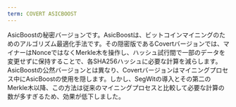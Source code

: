 ```yaml
---
term: COVERT ASICBOOST
---
```


AsicBoostの秘密バージョンです。AsicBoostは、ビットコインマイニングのためのアルゴリズム最適化手法です。その隠密版であるCovertバージョンでは、マイナーはNonceではなくMerkle木を操作し、ハッシュ試行間で一部のデータを変更せずに保持することで、各SHA256ハッシュに必要な計算を減らします。AsicBoostの公然バージョンとは異なり、Covertバージョンはマイニングプロセス中にAsicBoostの使用を隠します。しかし、SegWitの導入とその第二のMerkle木以降、この方法は従来のマイニングプロセスと比較して必要な計算の数が多すぎるため、効果が低下しました。